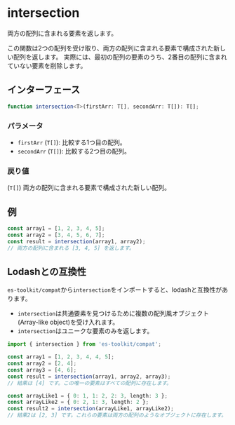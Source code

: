 # intersection

両方の配列に含まれる要素を返します。

この関数は2つの配列を受け取り、両方の配列に含まれる要素で構成された新しい配列を返します。
実際には、最初の配列の要素のうち、2番目の配列に含まれていない要素を削除します。

## インターフェース

```typescript
function intersection<T>(firstArr: T[], secondArr: T[]): T[];
```

### パラメータ

- `firstArr` (`T[]`): 比較する1つ目の配列。
- `secondArr` (`T[]`): 比較する2つ目の配列。

### 戻り値

(`T[]`) 両方の配列に含まれる要素で構成された新しい配列。

## 例

```typescript
const array1 = [1, 2, 3, 4, 5];
const array2 = [3, 4, 5, 6, 7];
const result = intersection(array1, array2);
// 両方の配列に含まれる [3, 4, 5] を返します。
```

## Lodashとの互換性

`es-toolkit/compat`から`intersection`をインポートすると、lodashと互換性があります。

- `intersection`は共通要素を見つけるために複数の配列風オブジェクト(Array-like object)を受け入れます。
- `intersection`はユニークな要素のみを返します。

```typescript
import { intersection } from 'es-toolkit/compat';

const array1 = [1, 2, 3, 4, 4, 5];
const array2 = [2, 4];
const array3 = [4, 6];
const result = intersection(array1, array2, array3);
// 結果は [4] です。この唯一の要素はすべての配列に存在します。

const arrayLike1 = { 0: 1, 1: 2, 2: 3, length: 3 };
const arrayLike2 = { 0: 2, 1: 3, length: 2 };
const result2 = intersection(arrayLike1, arrayLike2);
// 結果2は [2, 3] です。これらの要素は両方の配列のようなオブジェクトに存在します。
```
